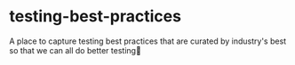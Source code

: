 # testing-best-practices
A place to capture testing best practices that are curated by industry's best so that we can all do better testing🚀
